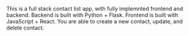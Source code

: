 This is a full stack contact list app, with fully implemnted frontend and backend.
Backend is built with Python + Flask.
Frontend is built with JavaScript + React.
You are able to create a new contact, update, and delete contact.
